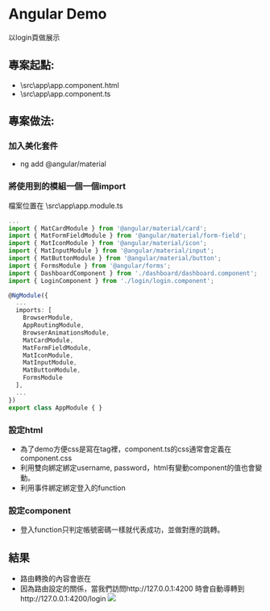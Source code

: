 # Angular Demo
以login頁做展示

## 專案起點: 
* \src\app\app.component.html
* \src\app\app.component.ts

## 專案做法:
### 加入美化套件
* ng add @angular/material

### 將使用到的模組一個一個import
檔案位置在 \src\app\app.module.ts
```typescript
...
import { MatCardModule } from '@angular/material/card';
import { MatFormFieldModule } from '@angular/material/form-field';
import { MatIconModule } from '@angular/material/icon';
import { MatInputModule } from '@angular/material/input';
import { MatButtonModule } from '@angular/material/button';
import { FormsModule } from '@angular/forms';
import { DashboardComponent } from './dashboard/dashboard.component';
import { LoginComponent } from './login/login.component';

@NgModule({
  ...
  imports: [
    BrowserModule,
    AppRoutingModule,
    BrowserAnimationsModule,
    MatCardModule,
    MatFormFieldModule,
    MatIconModule,
    MatInputModule,
    MatButtonModule,
    FormsModule
  ],
  ...
})
export class AppModule { }

```

### 設定html
* 為了demo方便css是寫在tag裡，component.ts的css通常會定義在component.css
* 利用雙向綁定綁定username, password，html有變動component的值也會變動。
* 利用事件綁定綁定登入的function

### 設定component
* 登入function只判定帳號密碼一樣就代表成功，並做對應的跳轉。

## 結果 
* 路由轉換的內容會嵌在<router-outlet></router-outlet>
* 因為路由設定的關係，當我們訪問http://127.0.0.1:4200 時會自動導轉到http://127.0.0.1:4200/login 
![](https://i.imgur.com/G3mYuZG.png)
